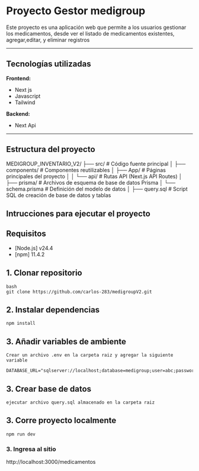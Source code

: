 # Proyecto Gestor medigroup

Este proyecto es una aplicación web que permite a los usuarios gestionar los medicamentos, desde ver el listado de medicamentos existentes, agregar,editar, y eliminar registros

---

## Tecnologías utilizadas

**Frontend:**

- Next js
- Javascript
- Tailwind

**Backend:**

- Next Api


---

##  Estructura del proyecto

MEDIGROUP_INVENTARIO_V2/
├── src/                       # Código fuente principal
│   ├── components/            # Componentes reutilizables 
│   ├── App/                   # Páginas principales del proyecto
│   │   └── api/               # Rutas API (Next.js API Routes)
│
├── prisma/                   # Archivos de esquema de base de datos Prisma
│   └── schema.prisma         # Definición del modelo de datos
│
├── query.sql                 # Script SQL de creación de base de datos y tablas



## Intrucciones para ejecutar el proyecto


## Requisitos

- [Node.js] v24.4
- [npm] 11.4.2

## 1. Clonar repositorio

    bash
    git clone https://github.com/carlos-283/medigroupV2.git

## 2. Instalar dependencias 

    npm install

## 3. Añadir variables de ambiente 

    Crear un archivo .env en la carpeta raiz y agregar la siguiente variable
    
    DATABASE_URL="sqlserver://localhost;database=medigroup;user=abc;password=123;trustServerCertificate=true;"

## 3. Crear base de datos

    ejecutar archivo query.sql almacenado en la carpeta raiz

## 3. Corre proyecto localmente

    npm run dev

### 3. Ingresa al sitio

   http://localhost:3000/medicamentos

